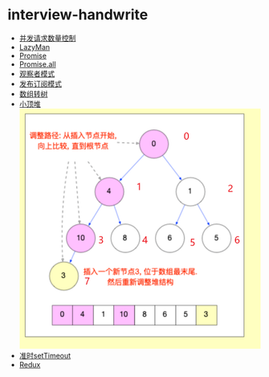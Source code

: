 <!--
 * @Author: xiaohu
 * @Date: 2024-02-29 14:27:26
 * @LastEditors: yeyu98
 * @LastEditTime: 2024-06-15 14:21:48
 * @FilePath: \interview-handwrite\README.md
 * @Description: 
-->
# interview-handwrite

- [并发请求数量控制](./src/limit-request.js)
- [LazyMan](./src/lazy-man.js)
- [Promise](./src/promise.js)
- [Promise.all](./src/promise-all.js)
- [观察者模式](./src/observer.js)
- [发布订阅模式](./src/pubsub.js)
- [数组转树](./src/listToTree.js)
- [小顶堆](./src/min-heap.js)
  ![alt text](./assets/min-heap.png)
- [准时setTimeout](./src/setTimeout.js)
- [Redux](./src/redux.js)